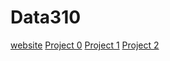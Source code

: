 # Data310
[website](https://vgreen369.github.io/Data310)
[Project 0](https://vgreen369.github.io/Data310/project0)
[Project 1](https://vgreen369.github.io/Data310/lab1)
[Project 2](https://vgreen369.github.io/Data310/project2)
